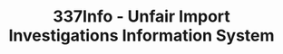 ---
bigquery: https://console.cloud.google.com/bigquery?p=patents-public-data&d=usitc_investigations&page=dataset&project=sheets-management-319211
citation: US International Trade Commission 337Info Unfair Import Investigations Information
  System
contributors: US International Trade Comission
cost: None
description: US International Trade Commission 337Info Unfair Import Investigations
  Information System contains data on investigations done under Section 337. Section
  337 declares the infringement of certain statutory intellectual property rights
  and other forms of unfair competition in import trade to be unlawful practices.
  Most Section 337 investigations involve allegations of patent or registered trademark
  infringement.
documentation: FAQ and tutorial available on the site
last_edit: Mon, 04 Apr 2022 19:10:40 GMT
location: https://pubapps2.usitc.gov/337external/
maintained_by: US International Trade Comission
schema_fields: '[''finalIdOnViolationIssue'', ''teoProceedingInvolved'', ''copyrightNumbers'',
  ''lastUpdated'', ''cafcAppeals'', ''finalDetViolation'', ''patentNumber'', ''actualStartDateEvidHear'',
  ''finalIdOnViolationDue'', ''scheduledStartDateEvidHear'', ''endDateMarkmanHearing'',
  ''investigationTermDate'', ''ouiiAttorney'', ''finalDetNoViolation'', ''ouiiParticipation'',
  ''dateComplaintFiled'', ''respondent'', ''htsNumbers'', ''currentActiveALJ'', ''actualEndDateEvidHear'',
  ''teoIdIssueDate'', ''reportingRequirements'', ''targetDate'', ''internalRemand'',
  ''dateOfPublicationFrNotice'', ''startDateMarkmanHearing'', ''teoIdDueDate'', ''id'',
  ''patentNumbers'', ''investigationType'', ''issueDateOtherNonFinal'', ''currentStatus'',
  ''publication_number'', ''complainant'', ''scheduledEndDateEvidHear'', ''investigationNo'',
  ''title'', ''gcAttorney'', ''markmanHearing'', ''teoReliefGranted'', ''aljAssigned'',
  ''invUnfairAct'', ''trademarkNumbers'', ''dateCreated'', ''docketNo'']'
shortname: unfair_import_investigations
tags:
- import
- legal
- trade
timeframe: 2008-2021 (prior to 2008 downloadable as a JSON file)
title: 337Info - Unfair Import Investigations Information System
uuid: 2721f5ec-e599-4890-9265-9706719fc71e
---